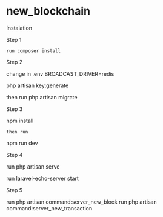 # new_blockchain


Instalation


Step 1 

    run composer install
    
Step 2


  change in .env BROADCAST_DRIVER=redis
  
  
  
  
  php artisan key:generate
  
  
  
  
  
  
  then run  php artisan migrate
  
Step 3

  npm install 
    
    then run 
  
  npm run dev
  
Step 4
  
  run php artisan serve
  
  run  laravel-echo-server start
   
Step 5

run  php artisan command:server_new_block
run  php artisan command:server_new_transaction


   
  

  
  

    
